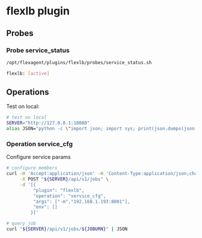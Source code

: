 # flexlb plugin

## Probes

### Probe service_status

```sh
/opt/flexagent/plugins/flexlb/probes/service_status.sh 

flexlb: [active]
```

## Operations

Test on local:

```sh
# test on local
SERVER="http://127.0.0.1:18080"
alias JSON="python -c \"import json; import sys; print(json.dumps(json.loads(sys.stdin.read()), indent=4, ensure_ascii=False));\""
```

### Operation service_cfg

Configure service params

```sh
# configure members
curl -H 'Accept:application/json' -H 'Content-Type:application/json;charset=utf8' \
     -X POST "${SERVER}/api/v1/jobs" \
     -d '[{
          "plugin": "flexlb",
          "operation": "service_cfg",
          "args": ["-m","192.168.1.193:8001"],
          "env": []
         }]'

# query job
curl "${SERVER}/api/v1/jobs/${JOBURN}" | JSON

```

